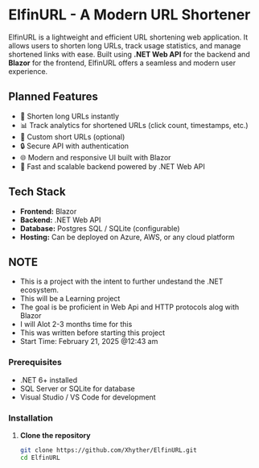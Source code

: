 # ElfinURL - A Modern URL Shortener

ElfinURL is a lightweight and efficient URL shortening web application. It allows users to shorten long URLs, track usage statistics, and manage shortened links with ease. Built using **.NET Web API** for the backend and **Blazor** for the frontend, ElfinURL offers a seamless and modern user experience.

## Planned Features
- 🔗 Shorten long URLs instantly
- 📊 Track analytics for shortened URLs (click count, timestamps, etc.)
- 🔑 Custom short URLs (optional)
- 🔒 Secure API with authentication
- 🌐 Modern and responsive UI built with Blazor
- 🚀 Fast and scalable backend powered by .NET Web API

## Tech Stack
- **Frontend:** Blazor
- **Backend:** .NET Web API
- **Database:** Postgres SQL / SQLite (configurable)
- **Hosting:** Can be deployed on Azure, AWS, or any cloud platform

## NOTE
- This is a project with the intent to further undestand the .NET ecosystem.
- This will be a Learning project
- The goal is be proficient in Web Api and HTTP protocols alog with Blazor
- I will Alot 2-3 months time for this
- This was written before starting this project
- Start Time: February 21, 2025 @12:43 am

### Prerequisites
- .NET 6+ installed
- SQL Server or SQLite for database
- Visual Studio / VS Code for development

### Installation

1. **Clone the repository**
   ```sh
   git clone https://github.com/Xhyther/ElfinURL.git
   cd ElfinURL
